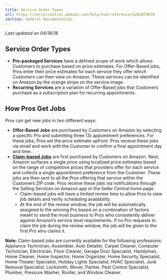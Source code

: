 ```yaml
---
title: Service Order Types
url: https://sellercentral.amazon.com/help/hub/reference/G202079670
section: General Documentation
---
```


_Last updated on 04/18/18_

## Service Order Types

  * **Pre-packaged Services** have a defined scope of work which allows Customers to purchase based on price estimates. For Offer-Based jobs, Pros enter their price estimates for each service they offer which Customers can then view on Amazon. These services can be identified on Amazon by the orange stripe on the service image. 
  * **Recurring Services** are a variation of Offer-Based jobs that Customers purchase as a subscription plan for recurring appointments. 

## How Pros Get Jobs

Pros can get new jobs in two different ways:

  * **Offer-Based Jobs** are purchased by Customers on Amazon by selecting a specific Pro and submitting three (3) appointment preferences. For these jobs, Pros set the price estimate upfront. Pros receive these jobs via email and work with the Customer to confirm a final appointment day and time.
  * [**Claim-based Jobs**](https://youtu.be/H_AgKCVyKP4) are first purchased by Customers on Amazon. Next, Amazon surfaces a single price using localized price estimates based on the range of competitive prices that providers offer for each service and collects a single appointment preference from the Customer. These jobs are then sent to all the Pros offering that service within the Customers ZIP code. Pros receive these jobs via notifications through the Selling Services on Amazon app or the Seller Central home page.
    * Claim-based jobs will have a limited review time to allow Pros to view job details and verify scheduling availability.
    * At the end of the review window, the job will be automatically assigned to the winning Pro based on a combination of factors meant to send the most business to Pros who consistently deliver against Amazon’s service level requirements. If no Pro requests to claim the job during the review window, the job will be given to the first Pro who claims it.

**Note:** Claim-based jobs are currently available for the following
professions: Appliance Technician, Assembler, Auto Detailer, Carpet Cleaner,
Computer Technician, Electrician, Floor Cleaner, Garage Door Specialist,
Handyman, Home Cleaner, Home Inspector, Home Organizer, Home Security
Specialist, Home Theater Specialist, Holiday Lights Specialist, HVAC
Specialist, Junk Removal Specialist, Locksmith, Mover, Painter, Pest Control
Specialist, Plumber, Pressure Washer, Roofer, and Window Cleaner.

